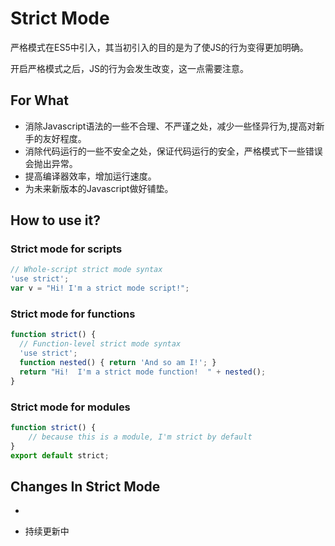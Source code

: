 # Strict Mode 

严格模式在ES5中引入，其当初引入的目的是为了使JS的行为变得更加明确。 

开启严格模式之后，JS的行为会发生改变，这一点需要注意。 

## For What 

* 消除Javascript语法的一些不合理、不严谨之处，减少一些怪异行为,提高对新手的友好程度。
* 消除代码运行的一些不安全之处，保证代码运行的安全，严格模式下一些错误会抛出异常。
* 提高编译器效率，增加运行速度。
* 为未来新版本的Javascript做好铺垫。 

## How to use it? 
### Strict mode for scripts 
``` Javascript
// Whole-script strict mode syntax
'use strict';
var v = "Hi! I'm a strict mode script!"; 
```
### Strict mode for functions 
``` Javascript
function strict() {
  // Function-level strict mode syntax
  'use strict';
  function nested() { return 'And so am I!'; }
  return "Hi!  I'm a strict mode function!  " + nested();
}
```
### Strict mode for modules 
``` Javascript
function strict() {
    // because this is a module, I'm strict by default
}
export default strict;
``` 

## Changes In Strict Mode 

* 

* 持续更新中
